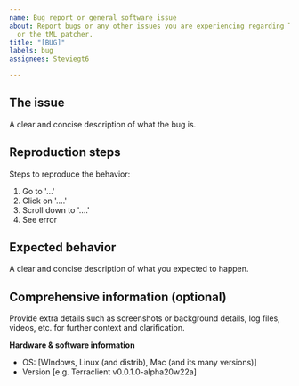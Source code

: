 ```yaml
---
name: Bug report or general software issue
about: Report bugs or any other issues you are experiencing regarding Terraclient
  or the tML patcher.
title: "[BUG]"
labels: bug
assignees: Steviegt6

---
```


<!-- THE ISSUE TRACKER IS **NOT** FOR GETTING SUPPORT ON HOW TO USE TERRACLIENT
OR HOW TO LAUNCH AND USE THE PATCHER. DO NOT ASK ABOUT THAT HERE. THIS IS FOR BUGS --> 

## The issue
A clear and concise description of what the bug is.

## Reproduction steps
Steps to reproduce the behavior:
1. Go to '...'
2. Click on '....'
3. Scroll down to '....'
4. See error

## Expected behavior
A clear and concise description of what you expected to happen.

## Comprehensive information (optional)
Provide extra details such as screenshots or background details, log files, videos, etc. for further context and clarification.

**Hardware & software information**
 - OS: [WIndows, Linux (and distrib), Mac (and its many versions)]
 - Version [e.g. Terraclient v0.0.1.0-alpha20w22a]
